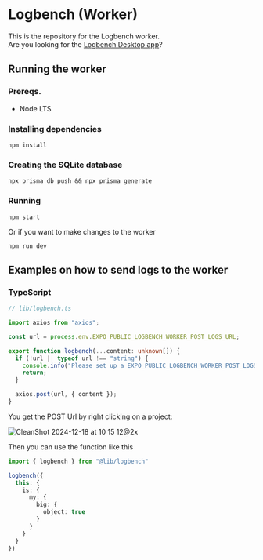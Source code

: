 # Logbench (Worker)

This is the repository for the Logbench worker.
<br>
Are you looking for the [Logbench Desktop app](https://github.com/albingroen/logbench-app)?

## Running the worker

### Prereqs.

- Node LTS

### Installing dependencies

```
npm install
```

### Creating the SQLite database

```
npx prisma db push && npx prisma generate
```

### Running

```
npm start
```

Or if you want to make changes to the worker

```
npm run dev
```

## Examples on how to send logs to the worker

### TypeScript

```typescript
// lib/logbench.ts

import axios from "axios";

const url = process.env.EXPO_PUBLIC_LOGBENCH_WORKER_POST_LOGS_URL;

export function logbench(...content: unknown[]) {
  if (!url || typeof url !== "string") {
    console.info("Please set up a EXPO_PUBLIC_LOGBENCH_WORKER_POST_LOGS_URL variable");
    return;
  }

  axios.post(url, { content });
}
```

You get the POST Url by right clicking on a project:

![CleanShot 2024-12-18 at 10 15 12@2x](https://github.com/user-attachments/assets/c5830546-8c2f-4ab3-bf51-12b142b3ba85)

Then you can use the function like this

```typescript
import { logbench } from "@lib/logbench"

logbench({
  this: {
    is: {
      my: {
        big: {
          object: true
        }
      }
    }
  }
})
```
